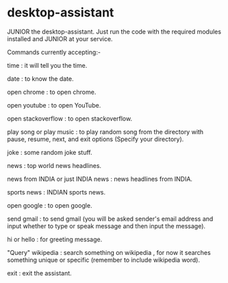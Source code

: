 # desktop-assistant
JUNIOR the desktop-assistant.
Just run the code with the required modules installed and JUNIOR at your service.

Commands currently accepting:-

time : it will tell you the time.

date : to know the date.

open chrome : to open chrome.

open youtube : to open YouTube.

open stackoverflow : to open stackoverflow.

play song or play music : to play random song from the directory with pause, resume, next, and exit options (Specify your directory).

joke : some random joke stuff.

news : top world news headlines.

news from INDIA or just INDIA news : news headlines from INDIA.

sports news : INDIAN sports news.

open google : to open google.

send gmail : to send gmail (you will be asked sender's email address and input whether to type or speak message and then input the message).

hi or hello : for greeting message.

"Query" wikipedia : search something on wikipedia , for now it searches something unique or specific (remember to include wikipedia word).

exit : exit the assistant.
